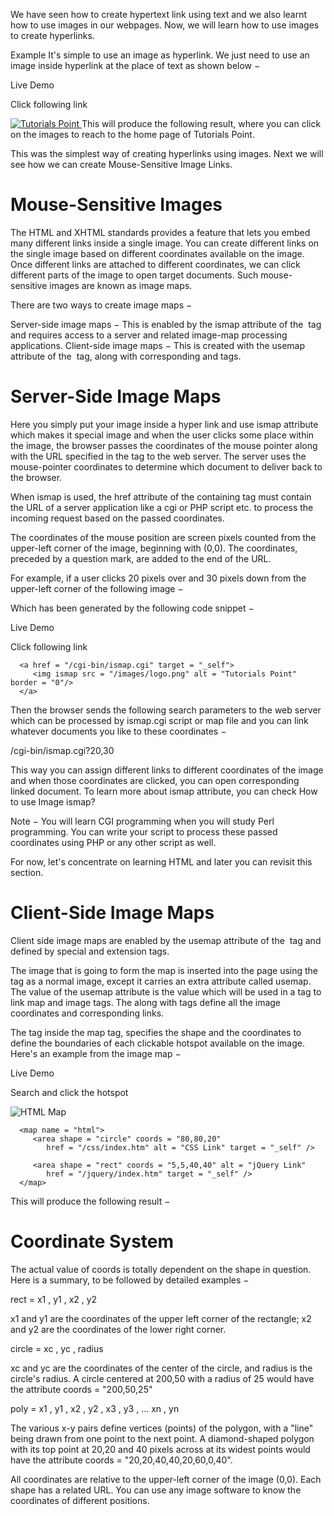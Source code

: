We have seen how to create hypertext link using text and we also learnt how to use images in our webpages. 
Now, we will learn how to use images to create hyperlinks.

Example
It's simple to use an image as hyperlink. We just need to use an image inside hyperlink at the place of text as shown below −

Live Demo
<!DOCTYPE html>
<html>

   <head>
      <title>Image Hyperlink Example</title>
   </head>
	
   <body>
      <p>Click following link</p>
      <a href = "https://www.tutorialspoint.com" target = "_self"> 
         <img src = "/images/logo.png" alt = "Tutorials Point" border = "0"/> 
      </a>
   </body>
	
</html>
This will produce the following result, where you can click on the images to reach to the home page of Tutorials Point.

This was the simplest way of creating hyperlinks using images. Next we will see how we can create Mouse-Sensitive Image Links.

# Mouse-Sensitive Images
The HTML and XHTML standards provides a feature that lets you embed many different links inside a single image.
You can create different links on the single image based on different coordinates available on the image. 
Once different links are attached to different coordinates, we can click different parts of the image to open target documents.
Such mouse-sensitive images are known as image maps.

There are two ways to create image maps −

Server-side image maps − This is enabled by the ismap attribute of the <img> tag and requires access to a server and related image-map processing applications.
Client-side image maps − This is created with the usemap attribute of the <img> tag, along with corresponding <map> and <area> tags.

# Server-Side Image Maps
Here you simply put your image inside a hyper link and use ismap attribute which makes it special image and when the user clicks some place within the image,
the browser passes the coordinates of the mouse pointer along with the URL specified in the <a> tag to the web server.
The server uses the mouse-pointer coordinates to determine which document to deliver back to the browser.

When ismap is used, the href attribute of the containing <a> tag must contain the URL of a server application 
like a cgi or PHP script etc. to process the incoming request based on the passed coordinates.

The coordinates of the mouse position are screen pixels counted from the upper-left corner of the image, beginning with (0,0). 
The coordinates, preceded by a question mark, are added to the end of the URL.

For example, if a user clicks 20 pixels over and 30 pixels down from the upper-left corner of the following image −

Which has been generated by the following code snippet −

Live Demo
<!DOCTYPE html>
<html>

   <head>
      <title>ISMAP Hyperlink Example</title>
   </head>
	
   <body>
      <p>Click following link</p>
      
      <a href = "/cgi-bin/ismap.cgi" target = "_self"> 
         <img ismap src = "/images/logo.png" alt = "Tutorials Point" border = "0"/> 
      </a>
   </body>
	
</html>
Then the browser sends the following search parameters to the web server which can be processed by ismap.cgi script or map file 
and you can link whatever documents you like to these coordinates −

/cgi-bin/ismap.cgi?20,30

This way you can assign different links to different coordinates of the image and when those coordinates are clicked, you can open corresponding linked document. 
To learn more about ismap attribute, you can check How to use Image ismap?

Note − You will learn CGI programming when you will study Perl programming. 
You can write your script to process these passed coordinates using PHP or any other script as well.

For now, let's concentrate on learning HTML and later you can revisit this section.

# Client-Side Image Maps
Client side image maps are enabled by the usemap attribute of the <img /> tag and defined by special <map> and <area> extension tags.

The image that is going to form the map is inserted into the page using the <img /> tag as a normal image, except it carries an extra attribute called usemap.
The value of the usemap attribute is the value which will be used in a <map> tag to link map and image tags. 
The <map> along with <area> tags define all the image coordinates and corresponding links.

The <area> tag inside the map tag, specifies the shape and the coordinates to define the boundaries of each clickable hotspot available on the image. 
Here's an example from the image map −

Live Demo
<!DOCTYPE html>
<html>

   <head>
      <title>USEMAP Hyperlink Example</title>
   </head>
	
   <body>
      <p>Search and click the hotspot</p>
      <img src = /images/html.gif alt = "HTML Map" border = "0" usemap = "#html"/>
      <!-- Create  Mappings -->
      
      <map name = "html">
         <area shape = "circle" coords = "80,80,20" 
            href = "/css/index.htm" alt = "CSS Link" target = "_self" />
         
         <area shape = "rect" coords = "5,5,40,40" alt = "jQuery Link" 
            href = "/jquery/index.htm" target = "_self" />
      </map>
   </body>
   
</html>
This will produce the following result −

# Coordinate System
The actual value of coords is totally dependent on the shape in question.
  Here is a summary, to be followed by detailed examples −

rect = x1 , y1 , x2 , y2

x1 and y1 are the coordinates of the upper left corner of the rectangle; x2 and y2 are the coordinates of the lower right corner.

circle = xc , yc , radius

xc and yc are the coordinates of the center of the circle, and radius is the circle's radius. 
A circle centered at 200,50 with a radius of 25 would have the attribute coords = "200,50,25"

poly = x1 , y1 , x2 , y2 , x3 , y3 , ... xn , yn

The various x-y pairs define vertices (points) of the polygon, with a "line" being drawn from one point to the next point.
A diamond-shaped polygon with its top point at 20,20 and 40 pixels across at its widest points would have the attribute coords = "20,20,40,40,20,60,0,40".

All coordinates are relative to the upper-left corner of the image (0,0). 
Each shape has a related URL. 
You can use any image software to know the coordinates of different positions.
